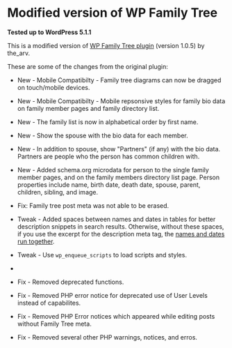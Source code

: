 Modified version of WP Family Tree
==================================

**Tested up to WordPress 5.1.1**

This is a modified version of [WP Family Tree plugin](https://wordpress.org/plugins/wp-family-tree/) (version 1.0.5) by the_arv.

These are some of the changes from the original plugin:

* New - Mobile Compatibilty - Family tree diagrams can now be dragged on touch/mobile devices.

* New - Mobile Compatibilty - Mobile repsonsive styles for family bio data on family member pages and family directory list.

* New - The family list is now in alphabetical order by first name.

* New - Show the spouse with the bio data for each member.

* New - In addition to spouse, show "Partners" (if any) with the bio data. Partners are people who the person has common children with.

* New - Added schema.org microdata for person to the single family member pages, and on the family members directory list page. Person properties include name, birth date, death date, spouse, parent, children, sibling, and image.

* Fix: Family tree post meta was not able to be erased.

* Tweak - Added spaces between names and dates in tables for better description snippets in search results. Otherwise, without these spaces, if you use the excerpt for the description meta tag, the [names and dates run together](https://isabelcastillo.com/add-spaces-wp-family-tree).

* Tweak - Use `wp_enqueue_scripts` to load scripts and styles.
* 
* Fix - Removed deprecated functions.

* Fix - Removed PHP error notice for deprecated use of User Levels instead of capabilites.

* Fix - Removed PHP Error notices which appeared while editing posts without Family Tree meta.

* Fix - Removed several other PHP warnings, notices, and erros.
